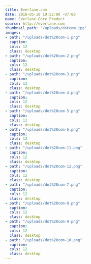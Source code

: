 ```yaml
---
title: Everlane.com
date: 2018-05-10 19:52:00 -07:00
name: Everlane Core Product
source: http://everlane.com
thumbnail_path: "/uploads/dotcom.jpg"
images:
- path: "/uploads/dot%20com-1.png"
  caption: 
  cols: 12
  class: desktop
- path: "/uploads/dot%20com-2.png"
  caption: 
  cols: 12
  class: desktop
- path: "/uploads/dot%20com-3.png"
  caption: 
  cols: 12
  class: desktop
- path: "/uploads/dot%20com-4.png"
  caption: 
  cols: 12
  class: desktop
- path: "/uploads/dot%20com-5.png"
  caption: 
  cols: 12
  class: desktop
- path: "/uploads/dot%20com-6.png"
  caption: 
  cols: 12
  class: desktop
- path: "/uploads/dot%20com-11.png"
  caption: 
  cols: 12
  class: desktop
- path: "/uploads/dot%20com-12.png"
  caption: 
  cols: 12
  class: desktop
- path: "/uploads/dot%20com-7.png"
  caption: 
  cols: 12
  class: desktop
- path: "/uploads/dot%20com-8.png"
  caption: 
  cols: 12
  class: desktop
- path: "/uploads/dot%20com-9.png"
  caption: 
  cols: 12
  class: desktop
- path: "/uploads/dot%20com-10.png"
  caption: 
  cols: 12
  class: desktop
---
```


